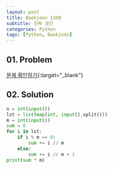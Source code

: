 ```yaml
---
layout: post
title: Baekjoon 1350
subtitle: 진짜 공간
categories: Python
tags: [Python, Baekjoon]
---
```


## 01. Problem

[문제 확인하기](https://www.acmicpc.net/problem/1350){:target="_blank"}

## 02. Solution

```Python
n = int(input())
lst = list(map(int, input().split()))
m = int(input())
sum = 0
for i in lst:
    if i % m == 0:
        sum += i // m
    else:
        sum += i // m + 1
print(sum * m)
```
